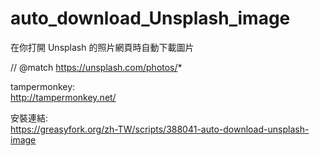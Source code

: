 # auto\_download\_Unsplash\_image
在你打開 Unsplash 的照片網頁時自動下載圖片         

// @match        https://unsplash.com/photos/*    

tampermonkey:     
http://tampermonkey.net/

安裝連結:    
https://greasyfork.org/zh-TW/scripts/388041-auto-download-unsplash-image
